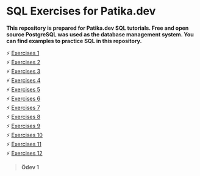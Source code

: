 # SQL Exercises for Patika.dev
**This repository is prepared for Patika.dev SQL tutorials. Free and open source PostgreSQL was used as the database management system. You can find examples to practice SQL in this repository.**

⚡ <a href='#Exercises 1'>Exercises 1</a><br>
⚡ <a href='#Exercises 2'>Exercises 2</a><br>
⚡ <a href='#Exercises 3'>Exercises 3</a><br>
⚡ <a href='#Exercises 4'>Exercises 4</a><br>
⚡ <a href='#Exercises 5'>Exercises 5</a><br>
⚡ <a href='#Exercises 6'>Exercises 6</a><br>
⚡ <a href='#Exercises 7'>Exercises 7</a><br>
⚡ <a href='#Exercises 8'>Exercises 8</a><br>
⚡ <a href='#Exercises 9'>Exercises 9</a><br>
⚡ <a href='#Exercises 10'>Exercises 10</a><br>
⚡ <a href='#Exercises 11'>Exercises 11</a><br>
⚡ <a href='#Exercises 12'>Exercises 12</a><br>



> **<p id = 'Ödev 1' > Ödev 1 </p>**
